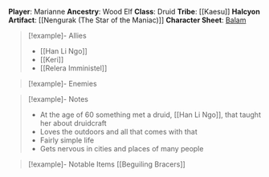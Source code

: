 **Player**: Marianne
**Ancestry**: Wood Elf
**Class**: Druid
**Tribe**: [[Kaesu]]
**Halcyon Artifact**: [[Nengurak (The Star of the Maniac)]]
**Character Sheet**: [Balam](https://www.dndbeyond.com/characters/82934929)

> [!example]- Allies
> - [[Han Li Ngo]]
> - [[Keri]]
> - [[Relera Imministel]]

> [!example]- Enemies

> [!example]- Notes
> - At the age of 60 something met a druid, [[Han Li Ngo]], that taught her about druidcraft
> - Loves the outdoors and all that comes with that
> - Fairly simple life
> - Gets nervous in cities and places of many people
 
> [!example]- Notable Items
> [[Beguiling Bracers]]

